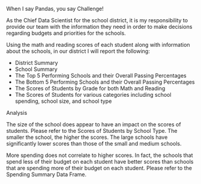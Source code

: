 When I say Pandas, you say Challenge!

As the Chief Data Scientist for the school district, it is my responsibility to provide our team with the information they need in order to make decisions regarding budgets and priorities for the schools. 

Using the math and reading scores of each student along with information about the schools, in our district I will report the following:

- District Summary
- School Summary
- The Top 5 Performing Schools and their Overall Passing Percentages
- The Bottom 5 Performing Schools and their Overall Passing Percentages
- The Scores of Students by Grade for both Math and Reading
- The Scores of Students for various categories including school spending, school size, and school type



Analysis



The size of the school does appear to have an impact on the scores of students. Please refer to the Scores of Students by School Type. The smaller the school, the higher the scores. The large schools have significantly lower scores than those of the small and medium schools. 


More spending does not correlate to higher scores. In fact, the schools that spend less of their budget on each student have better scores than schools that are spending more of their budget on each student. Please refer to the Spending Summary Data Frame.
